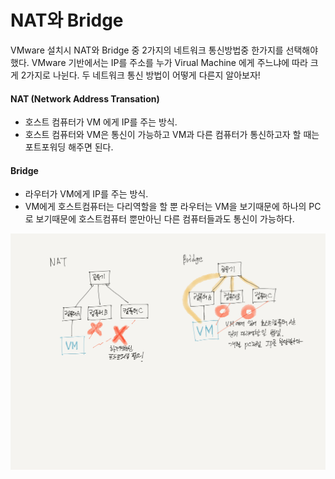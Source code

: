 # NAT와 Bridge
VMware 설치시 NAT와 Bridge 중 2가지의 네트워크 통신방법중 한가지를 선택해야했다. VMware 기반에서는 IP를 주소를 누가 Virual Machine 에게 주느냐에 따라 크게 2가지로 나뉜다. 두 네트워크 통신 방법이 어떻게 다른지 알아보자!

#### NAT (Network Address Transation)
* 호스트 컴퓨터가 VM 에게 IP를 주는 방식. 
* 호스트 컴퓨터와 VM은 통신이 가능하고 VM과 다른 컴퓨터가 통신하고자 할 때는 포트포워딩 해주면 된다.

#### Bridge
* 라우터가 VM에게 IP를 주는 방식.
* VM에게 호스트컴퓨터는 다리역할을 할 뿐 라우터는 VM을  보기때문에 하나의 PC로 보기때문에 호스트컴퓨터 뿐만아닌 다른 컴퓨터들과도 통신이 가능하다.

![NAT와Bridge](./images/NAT_bridge.jpeg)
